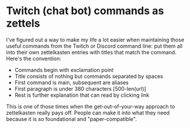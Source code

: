 # Twitch (chat bot) commands as zettels

I've figured out a way to make my life a lot easier when maintaining those useful commands from the Twitch or Discord command line: put them all into their own zettelkasten entries with titles that match the command. Here's the convention:

* Commands begin with exclamation point
* Title consists of nothing but commands separated by spaces
* First command is main, subsequent are aliases
* First paragraph is under 380 characters [500-len(url)]
* Rest is further explanation that can read by clicking link

This is one of those times when the get-out-of-your-way approach to zettelkasten really pays off. People can make it into what they need because it is so foundational and "paper-compatible".
